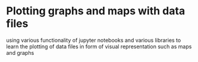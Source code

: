 # Plotting graphs and maps with data files

using various functionality of jupyter notebooks and various libraries to learn the plotting of data files in form of visual representation such as maps and graphs